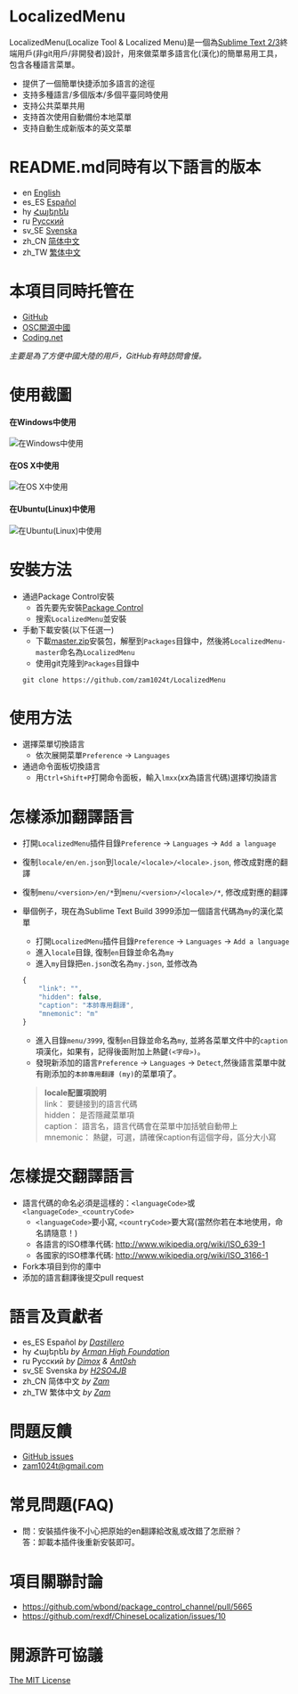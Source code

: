 # LocalizedMenu
LocalizedMenu(Localize Tool & Localized Menu)是一個為[Sublime Text 2/3](https://www.sublimetext.com)終端用戶(非git用戶/非開發者)設計，用來做菜單多語言化(漢化)的簡單易用工具，包含各種語言菜單。

- 提供了一個簡單快捷添加多語言的途徑
- 支持多種語言/多個版本/多個平臺同時使用
- 支持公共菜單共用
- 支持首次使用自動備份本地菜單
- 支持自動生成新版本的英文菜單

# README.md同時有以下語言的版本
- en [English](../README.md)
- es_ES [Español](README.es_ES.md)
- hy [Հայերեն](README.hy.md)
- ru [Русский](README.ru.md)
- sv_SE [Svenska](readme/README.sv_SE.md)
- zh_CN [简体中文](README.zh_CN.md)
- zh_TW [繁体中文](README.zh_TW.md)

# 本項目同時托管在
- [GitHub](https://github.com/zam1024t/LocalizedMenu)
- [OSC開源中國](https://git.oschina.net/zam1024t/LocalizedMenu)
- [Coding.net](https://coding.net/u/zam1024t/p/LocalizedMenu/git)

*主要是為了方便中國大陸的用戶，GitHub有時訪問會慢。*

# 使用截圖
#### 在Windows中使用
![在Windows中使用](https://raw.githubusercontent.com/zam1024t/LocalizedMenu/shots/shots/LocalizedMenu_win.gif)
#### 在OS X中使用
![在OS X中使用](https://raw.githubusercontent.com/zam1024t/LocalizedMenu/shots/shots/LocalizedMenu_osx.gif)
#### 在Ubuntu(Linux)中使用
![在Ubuntu(Linux)中使用](https://raw.githubusercontent.com/zam1024t/LocalizedMenu/shots/shots/LocalizedMenu_linux.gif)

# 安裝方法
- 通過Package Control安裝
	- 首先要先安裝[Package Control](https://packagecontrol.io/installation)
	- 搜索`LocalizedMenu`並安裝
- 手動下載安裝(以下任選一)
	- 下載[master.zip](https://github.com/zam1024t/LocalizedMenu/archive/master.zip)安裝包，解壓到`Packages`目錄中，然後將`LocalizedMenu-master`命名為`LocalizedMenu`
	- 使用git克隆到`Packages`目錄中
	```
	git clone https://github.com/zam1024t/LocalizedMenu
	```

# 使用方法
- 選擇菜單切換語言
	- 依次展開菜單`Preference` -> `Languages`
- 通過命令面板切換語言
	- 用`Ctrl+Shift+P`打開命令面板，輸入`lmxx`(*xx*為語言代碼)選擇切換語言

# <a name="add-a-language"></a>怎樣添加翻譯語言
- 打開`LocalizedMenu`插件目錄`Preference` -> `Languages` -> `Add a language`
- 復制`locale/en/en.json`到`locale/<locale>/<locale>.json`, 修改成對應的翻譯
- 復制`menu/<version>/en/*`到`menu/<version>/<locale>/*`, 修改成對應的翻譯
- 舉個例子，現在為Sublime Text Build 3999添加一個語言代碼為`my`的漢化菜單
	- 打開`LocalizedMenu`插件目錄`Preference` -> `Languages` -> `Add a language`
	- 進入`locale`目錄, 復制`en`目錄並命名為`my`
	- 進入`my`目錄把`en.json`改名為`my.json`, 並修改為

	```JavaScript
	{
		"link": "",
		"hidden": false,
		"caption": "本帥專用翻譯",
		"mnemonic": "m"
	}
	```

	- 進入目錄`menu/3999`, 復制`en`目錄並命名為`my`, 並將各菜單文件中的`caption`項漢化，如果有，記得後面附加上熱鍵`(<字母>)`。
	- 發現新添加的語言`Preference` -> `Languages` -> `Detect`,然後語言菜單中就有剛添加的`本帥專用翻譯 (my)`的菜單項了。

	> **locale配置項說明**<br>
	> link： 要鏈接到的語言代碼<br>
	> hidden： 是否隱藏菜單項<br>
	> caption： 語言名，語言代碼會在菜單中加括號自動帶上<br>
	> mnemonic： 熱鍵，可選，請確保caption有這個字母，區分大小寫

# <a name="submit-a-language"></a>怎樣提交翻譯語言
- 語言代碼的命名必須是這樣的：`<languageCode>`或`<languageCode>_<countryCode>`
	- `<languageCode>`要小寫, `<countryCode>`要大寫(當然你若在本地使用，命名請隨意！)
	- 各語言的ISO標準代碼: http://www.wikipedia.org/wiki/ISO_639-1
	- 各國家的ISO標準代碼: http://www.wikipedia.org/wiki/ISO_3166-1
- Fork本項目到你的庫中
- 添加的語言翻譯後提交pull request

# 語言及貢獻者
- es_ES Español *by [Dastillero](https://github.com/dap39)*
- hy Հայերեն *by [Arman High Foundation](https://github.com/ArmanHigh)*
- ru Русский *by [Dimox](http://dimox.name) & [Ant0sh](https://github.com/Ant0sh)*
- sv_SE Svenska *by [H2SO4JB](https://github.com/H2SO4JB)*
- zh_CN 简体中文 *by [Zam](https://github.com/zam1024t)*
- zh_TW 繁体中文 *by [Zam](https://github.com/zam1024t)*

# 問題反饋
- [GitHub issues](https://github.com/zam1024t/LocalizedMenu/issues)
- [zam1024t@gmail.com](mailto:zam1024t@gmail.com)

# 常見問題(FAQ)
- 問：安裝插件後不小心把原始的en翻譯給改亂或改錯了怎麽辦？<br>
  答：卸載本插件後重新安裝即可。

# 項目關聯討論
- https://github.com/wbond/package_control_channel/pull/5665
- https://github.com/rexdf/ChineseLocalization/issues/10

# 開源許可協議
[The MIT License](LICENSE)
